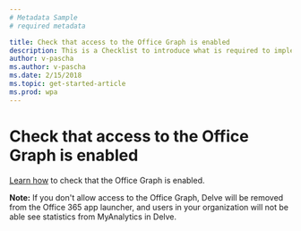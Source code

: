 ```yaml
---
# Metadata Sample
# required metadata

title: Check that access to the Office Graph is enabled
description: This is a Checklist to introduce what is required to implement Workplace Analytics for your Organization
author: v-pascha
ms.author: v-pascha
ms.date: 2/15/2018
ms.topic: get-started-article
ms.prod: wpa
---
```


# Check that access to the Office Graph is enabled

[Learn how](https://support.office.com/en-us/article/office-delve-for-office-365-admins-54f87a42-15a4-44b4-9df0-d36287d9531b?ui=en-US&rs=en-US&ad=US#bkmk_delveonoff) to check that the Office Graph is enabled.

**Note:** If you don't allow access to the Office Graph, Delve will be removed from the Office 365 app launcher, and users in your organization will not be able see statistics from MyAnalytics in Delve.

